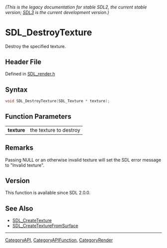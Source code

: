 ###### (This is the legacy documentation for stable SDL2, the current stable version; [SDL3](https://wiki.libsdl.org/SDL3/) is the current development version.)
# SDL_DestroyTexture

Destroy the specified texture.

## Header File

Defined in [SDL_render.h](https://github.com/libsdl-org/SDL/blob/SDL2/include/SDL_render.h)

## Syntax

```c
void SDL_DestroyTexture(SDL_Texture * texture);

```

## Function Parameters

|                 |                        |
| --------------- | ---------------------- |
| **texture**     | the texture to destroy |

## Remarks

Passing NULL or an otherwise invalid texture will set the SDL error message
to "Invalid texture".

## Version

This function is available since SDL 2.0.0.

## See Also

- [SDL_CreateTexture](SDL_CreateTexture)
- [SDL_CreateTextureFromSurface](SDL_CreateTextureFromSurface)

----
[CategoryAPI](CategoryAPI), [CategoryAPIFunction](CategoryAPIFunction), [CategoryRender](CategoryRender)

